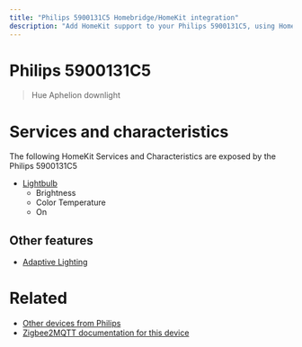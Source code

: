 ```yaml
---
title: "Philips 5900131C5 Homebridge/HomeKit integration"
description: "Add HomeKit support to your Philips 5900131C5, using Homebridge, Zigbee2MQTT and homebridge-z2m."
---
```

<!---
This file has been GENERATED using src/docgen/docgen.ts
DO NOT EDIT THIS FILE MANUALLY!
-->
# Philips 5900131C5
> Hue Aphelion downlight


# Services and characteristics
The following HomeKit Services and Characteristics are exposed by
the Philips 5900131C5

* [Lightbulb](../../light.md)
  * Brightness
  * Color Temperature
  * On

## Other features
* [Adaptive Lighting](../../light.md)

# Related
* [Other devices from Philips](../index.md#philips)
* [Zigbee2MQTT documentation for this device](https://www.zigbee2mqtt.io/devices/5900131C5.html)